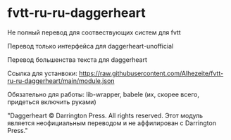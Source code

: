 # fvtt-ru-ru-daggerheart
Не полный перевод для соотвествующих систем для fvtt

Перевод только интерфейса для daggerheart-unofficial

Перевод большенства текста для daggerheart

Ссылка для устанвоки: https://raw.githubusercontent.com/Alhezeite/fvtt-ru-ru-daggerheart/main/module.json


Обязательно для работы: lib-wrapper, babele (их, скорее всего, придеться включить руками)

"Daggerheart © Darrington Press. All rights reserved.
Этот модуль является неофициальным переводом и не аффилирован с Darrington Press."
